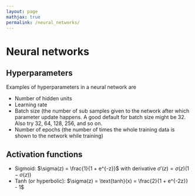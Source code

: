 ```yaml
---
layout: page
mathjax: true
permalink: /neural_networks/
---
```

# Neural networks

## Hyperparameters 
Examples of hyperparameters in a neural network are
- Number of hidden units
- Learning rate
- Batch size (the number of sub samples given to the network after which parameter update happens. A good default for batch size might be 32. Also try 32, 64, 128, 256, and so on.
- Number of epochs (the number of times the whole training data is shown to the network while training)


## Activation functions

- Sigmoid: $\sigma(z) = \frac{1}{1 + e^{-z}}$ with derivative $\sigma'(z) = \sigma(z) ( 1 - \sigma(z))$
- Tanh (or hyperbolic): $\sigma(z) = \text{tanh}(x) = \frac{2}{1 + e^{-2z}} - 1$
